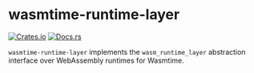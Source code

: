 # wasmtime-runtime-layer

[![Crates.io](https://img.shields.io/crates/v/wasmtime-runtime-layer.svg)](https://crates.io/crates/wasmtime-runtime-layer)
[![Docs.rs](https://docs.rs/wasmtime-runtime-layer/badge.svg)](https://docs.rs/wasmtime-runtime-layer)

`wasmtime-runtime-layer` implements the `wasm_runtime_layer` abstraction interface over WebAssembly runtimes for Wasmtime.
